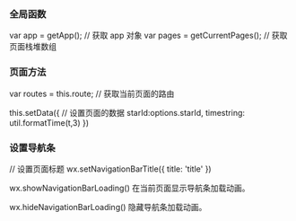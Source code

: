  
### 全局函数

var app = getApp(); 	// 获取 app 对象
var pages =  getCurrentPages();		// 获取页面栈堆数组



### 页面方法

var routes = this.route;	// 获取当前页面的路由

this.setData({			// 设置页面的数据
  starId:options.starId,
  timestring: util.formatTime(t,3)
})




### 设置导航条

 // 设置页面标题
    wx.setNavigationBarTitle({
      title: 'title' 
    })

wx.showNavigationBarLoading()
在当前页面显示导航条加载动画。

wx.hideNavigationBarLoading()
隐藏导航条加载动画。



